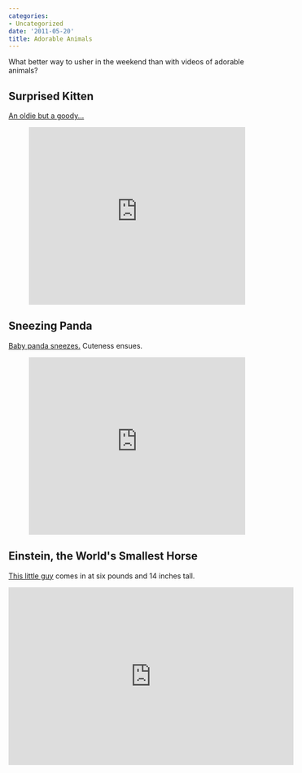 ```yaml
---
categories:
- Uncategorized
date: '2011-05-20'
title: Adorable Animals
---
```


What better way to usher in the weekend than with videos of adorable animals?

<h2>Surprised Kitten</h2>

<a href="https://www.youtube.com/watch?v=0Bmhjf0rKe8">An oldie but a goody...</a>

<p align="center"><iframe width="425" height="349" src="https://www.youtube.com/embed/0Bmhjf0rKe8?rel=0" frameborder="0" allowfullscreen></iframe></p>

<h2>Sneezing Panda</h2>

<a href="https://www.youtube.com/watch?v=XbqzgDnfMsE">Baby panda sneezes.</a> Cuteness ensues.

<p align="center"><iframe width="425" height="349" src="https://www.youtube.com/embed/XbqzgDnfMsE?rel=0" frameborder="0" allowfullscreen></iframe></p>

<h2>Einstein, the World's Smallest Horse</h2>

<a href="https://www.youtube.com/watch?v=6XQtd9cTGFM">This little guy</a> comes in at six pounds and 14 inches tall.

<p align="center"><iframe width="560" height="349" src="https://www.youtube.com/embed/6XQtd9cTGFM?rel=0" frameborder="0" allowfullscreen></iframe></p>